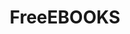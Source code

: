 ---
title: FreeEBOOKS
crosslinks:
- KindleFreebies
- youtubefactsbot
- MassdropBot
- trackers
- books
- japancirclejerk
- MealPrepSunday
- ebooks
- Magium
- Cthulhu
- DnD
- argentina
- pagan
- Serendipity
- keto
- youtubot
- KUerotica
- xkcd
- writing
- LiveToWin
---